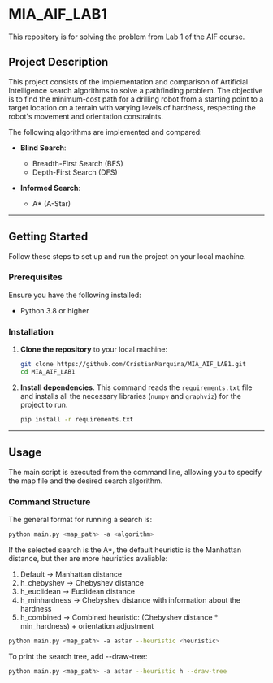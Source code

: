 # MIA_AIF_LAB1

This repository is for solving the problem from Lab 1 of the AIF course.

## Project Description

This project consists of the implementation and comparison of Artificial Intelligence search algorithms to solve a pathfinding problem. The objective is to find the minimum-cost path for a drilling robot from a starting point to a target location on a terrain with varying levels of hardness, respecting the robot's movement and orientation constraints.

The following algorithms are implemented and compared:

* **Blind Search**:

    * Breadth-First Search (BFS)
    * Depth-First Search (DFS)

* **Informed Search**:

    * A* (A-Star)

---

## Getting Started

Follow these steps to set up and run the project on your local machine.

### Prerequisites

Ensure you have the following installed:

* Python 3.8 or higher

### Installation

1.  **Clone the repository** to your local machine:
    ```bash
    git clone https://github.com/CristianMarquina/MIA_AIF_LAB1.git
    cd MIA_AIF_LAB1
    ```
2.  **Install dependencies**. This command reads the `requirements.txt` file and installs all the necessary libraries (`numpy` and `graphviz`) for the project to run.
    ```bash
    pip install -r requirements.txt
    ```
---

## Usage

The main script is executed from the command line, allowing you to specify the map file and the desired search algorithm.

### Command Structure

The general format for running a search is:
```bash
python main.py <map_path> -a <algorithm>
```

If the selected search is the A*, the default heuristic is the Manhattan distance, but ther are more heuristics avaliable:

1. Default -> Manhattan distance
2. h_chebyshev -> Chebyshev distance
3. h_euclidean -> Euclidean distance
4. h_minhardness -> Chebyshev distance with information about the hardness
5. h_combined -> Combined heuristic: (Chebyshev distance * min_hardness) + orientation adjustment

```bash
python main.py <map_path> -a astar --heuristic <heuristic>
```

To print the search tree, add --draw-tree:
```bash
python main.py <map_path> -a astar --heuristic h --draw-tree
```




